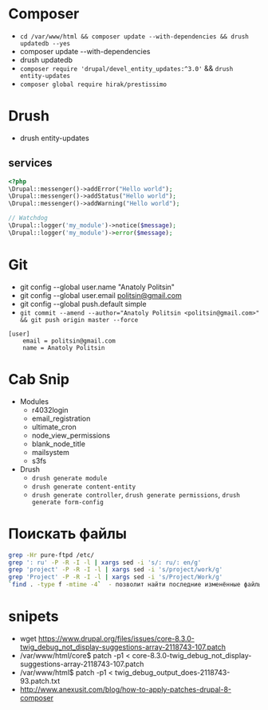 # Composer
  * `cd /var/www/html && composer update --with-dependencies && drush updatedb --yes`
  * composer update --with-dependencies
  * drush updatedb
  * `composer require 'drupal/devel_entity_updates:^3.0'` && `drush entity-updates `
  * `composer global require hirak/prestissimo`

# Drush
  * drush entity-updates

## services
```php
<?php
\Drupal::messenger()->addError("Hello world");
\Drupal::messenger()->addStatus("Hello world");
\Drupal::messenger()->addWarning("Hello world");

// Watchdog
\Drupal::logger('my_module')->notice($message);
\Drupal::logger('my_module')->error($message);
```

# Git
  * git config --global user.name "Anatoly Politsin"
  * git config --global user.email politsin@gmail.com
  * git config --global push.default simple
  * `git commit --amend --author="Anatoly Politsin <politsin@gmail.com>" && git push origin master --force`
```
[user]
	email = politsin@gmail.com
	name = Anatoly Politsin
```

# Cab Snip
  * Modules
    - r4032login
    - email_registration
    - ultimate_cron
    - node_view_permissions
    - blank_node_title
    - mailsystem
    - s3fs
  * Drush
    - `drush generate module`
    - `drush generate content-entity`
    - `drush generate controller`, `drush generate permissions`, `drush generate form-config`

# Поискать файлы
```sh
grep -Hr pure-ftpd /etc/
grep ': ru' -P -R -I -l | xargs sed -i 's/: ru/: en/g'
grep 'project' -P -R -I -l | xargs sed -i 's/project/work/g'
grep 'Project' -P -R -I -l | xargs sed -i 's/Project/Work/g'
`find . -type f -mtime -4`  - позволит найти последние изменённые файлы за последние 4 дня в текущей папке.

```

# snipets
* wget https://www.drupal.org/files/issues/core-8.3.0-twig_debug_not_display-suggestions-array-2118743-107.patch
* /var/www/html/core$ patch -p1 < core-8.3.0-twig_debug_not_display-suggestions-array-2118743-107.patch
* /var/www/html$ patch -p1 < twig_debug_output_does-2118743-93.patch.txt
* http://www.anexusit.com/blog/how-to-apply-patches-drupal-8-composer

